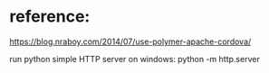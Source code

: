 reference:
=========
https://blog.nraboy.com/2014/07/use-polymer-apache-cordova/

run python simple HTTP server on windows:
python -m http.server